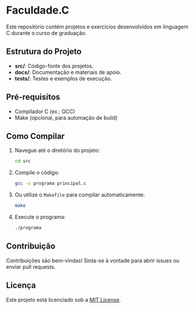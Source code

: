 # Faculdade.C

Este repositório contém projetos e exercícios desenvolvidos em linguagem C durante o curso de graduação.

## Estrutura do Projeto

- **src/**: Código-fonte dos projetos.
- **docs/**: Documentação e materiais de apoio.
- **tests/**: Testes e exemplos de execução.

## Pré-requisitos

- Compilador C (ex.: GCC)
- Make (opcional, para automação de build)

## Como Compilar

1. Navegue até o diretório do projeto:
    ```bash
    cd src
    ```
2. Compile o código:
    ```bash
    gcc -o programa principal.c
    ```
3. Ou utilize o `Makefile` para compilar automaticamente:
    ```bash
    make
    ```
4. Execute o programa:
    ```bash
    ./programa
    ```

## Contribuição

Contribuições são bem-vindas! Sinta-se à vontade para abrir issues ou enviar pull requests.

## Licença

Este projeto está licenciado sob a [MIT License](../LICENSE).
